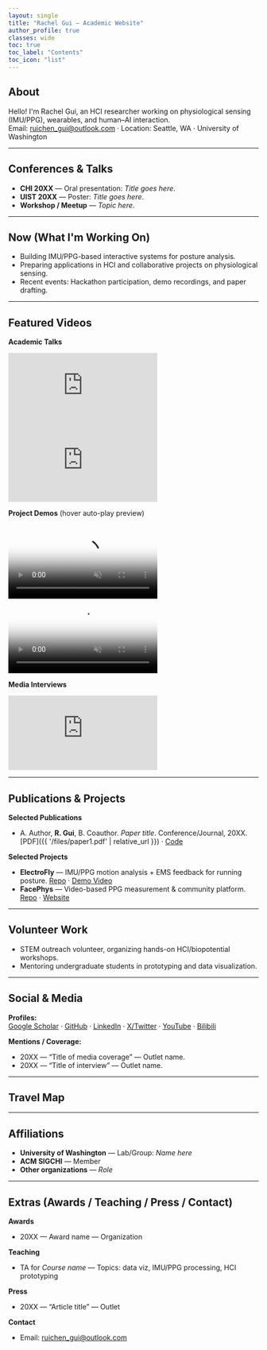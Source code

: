 ```yaml
---
layout: single
title: "Rachel Gui — Academic Website"
author_profile: true
classes: wide
toc: true
toc_label: "Contents"
toc_icon: "list"
---
```


<a id="about"></a>
## About
Hello! I'm Rachel Gui, an HCI researcher working on physiological sensing (IMU/PPG), wearables, and human–AI interaction.  
Email: <a href="mailto:ruichen_gui@outlook.com">ruichen_gui@outlook.com</a> · Location: Seattle, WA · University of Washington

---

<a id="conferences"></a>
## Conferences & Talks
- **CHI 20XX** — Oral presentation: *Title goes here*.  
- **UIST 20XX** — Poster: *Title goes here*.  
- **Workshop / Meetup** — *Topic here*.  
<!-- 继续按时间倒序追加 -->

---

<a id="now"></a>
## Now (What I'm Working On)
- Building IMU/PPG-based interactive systems for posture analysis.  
- Preparing applications in HCI and collaborative projects on physiological sensing.  
- Recent events: Hackathon participation, demo recordings, and paper drafting.

---

<a id="videos"></a>
## Featured Videos
**Academic Talks**
<div class="video-grid">
  <iframe src="https://www.youtube.com/embed/VIDEO_ID_1" frameborder="0" allowfullscreen></iframe>
  <iframe src="https://www.youtube.com/embed/VIDEO_ID_2" frameborder="0" allowfullscreen></iframe>
 </div>

**Project Demos** (hover auto-play preview)
<div class="video-grid">
  <video class="video-thumb" autoplay muted loop playsinline poster="{{ '/images/cover1.jpg' | relative_url }}">
    <source src="{{ '/videos/demo1.mp4' | relative_url }}" type="video/mp4">
  </video>
  <video class="video-thumb" autoplay muted loop playsinline poster="{{ '/images/cover2.jpg' | relative_url }}">
    <source src="{{ '/videos/demo2.mp4' | relative_url }}" type="video/mp4">
  </video>
</div>

**Media Interviews**
<div class="video-grid">
  <iframe src="https://www.youtube.com/embed/VIDEO_ID_3" frameborder="0" allowfullscreen></iframe>
</div>

---

<a id="publications"></a>
## Publications & Projects
**Selected Publications**
- A. Author, **R. Gui**, B. Coauthor. *Paper title*. Conference/Journal, 20XX. [PDF]({{ '/files/paper1.pdf' | relative_url }}) · [Code](https://github.com/yourrepo)  

**Selected Projects**
- **ElectroFly** — IMU/PPG motion analysis + EMS feedback for running posture. [Repo](#) · [Demo Video](#)  
- **FacePhys** — Video-based PPG measurement & community platform. [Repo](#) · [Website](#)

---

<a id="volunteer"></a>
## Volunteer Work
- STEM outreach volunteer, organizing hands-on HCI/biopotential workshops.  
- Mentoring undergraduate students in prototyping and data visualization.

---

<a id="social"></a>
## Social & Media
**Profiles:**  
[Google Scholar](https://scholar.google.com/citations?user=PS_CX0AAAAAJ) · [GitHub](https://github.com/Rachel-Gui) · [LinkedIn](#) · [X/Twitter](#) · [YouTube](#) · [Bilibili](#)

**Mentions / Coverage:**  
- 20XX — “Title of media coverage” — Outlet name.  
- 20XX — “Title of interview” — Outlet name.

---

<a id="travel"></a>
## Travel Map
<div id="map"></div>

<script
  src="https://unpkg.com/leaflet@1.9.4/dist/leaflet.js"
  integrity="sha256-20nQCchB9co0qIjJZRGuk2/Z9VM+kNiyxNV1lvTlZBo="
  crossorigin=""
></script>
<link
  rel="stylesheet"
  href="https://unpkg.com/leaflet@1.9.4/dist/leaflet.css"
  integrity="sha256-p4NxAoJBhIIN+hmNHrzRCf9tD/miZyoHS5obTRR9BMY="
  crossorigin=""
/>

<script>
// ----- Editable data: add your footsteps here -----
const travelSpots = [
  {
    title: "Seattle, USA",
    year: 2025,
    lat: 47.6062, lng: -122.3321,
    story: "Graduate research & HCI community events.",
    image: "{{ '/images/travel/seattle.jpg' | relative_url }}"
  },
  {
    title: "Vancouver, Canada",
    year: 2024,
    lat: 49.2827, lng: -123.1207,
    story: "Conference trip and project demo.",
    image: "{{ '/images/travel/vancouver.jpg' | relative_url }}"
  }
];

// ----- Map init -----
const map = L.map('map', { scrollWheelZoom: false }).setView([20, 0], 2);
L.tileLayer('https://{s}.tile.openstreetmap.org/{z}/{x}/{y}.png', {
  maxZoom: 18,
  attribution: '&copy; OpenStreetMap'
}).addTo(map);

// ----- Markers & popups -----
travelSpots.forEach(s => {
  const popupHtml = `
    <div class="popup">
      <h4>${s.title} <span class="year">${s.year}</span></h4>
      <p>${s.story}</p>
      ${s.image ? `<img src="${s.image}" alt="${s.title}" />` : ""}
    </div>`;
  L.marker([s.lat, s.lng]).addTo(map).bindPopup(popupHtml);
});
</script>

---

<a id="affiliations"></a>
## Affiliations
- **University of Washington** — Lab/Group: *Name here*  
- **ACM SIGCHI** — Member  
- **Other organizations** — *Role*

---

<a id="extras"></a>
## Extras (Awards / Teaching / Press / Contact)
**Awards**  
- 20XX — Award name — Organization

**Teaching**  
- TA for *Course name* — Topics: data viz, IMU/PPG processing, HCI prototyping

**Press**  
- 20XX — “Article title” — Outlet

**Contact**  
- Email: <a href="mailto:ruichen_gui@outlook.com">ruichen_gui@outlook.com</a>


